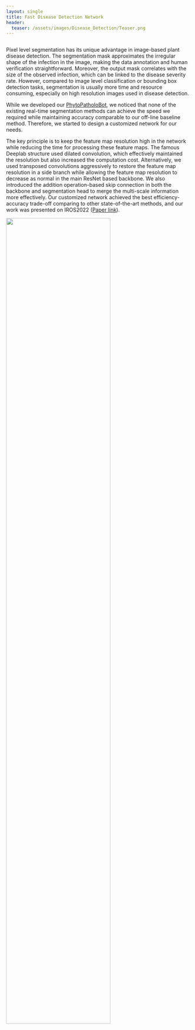 ```yaml
---
layout: single
title: Fast Disease Detection Network
header:
  teaser: /assets/images/Disease_Detection/Teaser.png
---
```

<img src="{{ site.url }}{{ site.baseurl }}/assets/images/Disease_Detection/bitmap.png" alt="">

Pixel level segmentation has its unique advantage in image-based plant disease detection. The segmentation mask approximates the irregular shape of the infection in the image, making the data annotation and human verification straightforward. Moreover, the output mask correlates with the size of the observed infection, which can be linked to the disease severity rate. However, compared to image level classification or bounding box detection tasks, segmentation is usually more time and resource consuming, especially on high resolution images used in disease detection.

While we developed our [PhytoPatholoBot](/projects/2020-07-20-PPB/), we noticed that none of the existing real-time segmentation methods can achieve the speed we required while maintaining accuracy comparable to our off-line baseline method. Therefore, we started to design a customized network for our needs. 

The key principle is to keep the feature map resolution high in the network while reducing the time for processing these feature maps. The famous Deeplab structure used dilated convolution, which effectively maintained the resolution but also increased the computation cost. Alternatively, we used transposed convolutions aggressively to restore the feature map resolution in a side branch while allowing the feature map resolution to decrease as normal in the main ResNet based backbone. We also introduced the addition operation-based skip connection in both the backbone and segmentation head to merge the multi-scale information more effectively. Our customized network achieved the best efficiency-accuracy trade-off comparing to other state-of-the-art methods, and our work was presented on IROS2022 ([Paper link](https://ieeexplore.ieee.org/abstract/document/9981404)).


<img src="{{ site.url }}{{ site.baseurl }}/assets/images/Disease_Detection/result.png" width="75%" height="75%" alt="">
